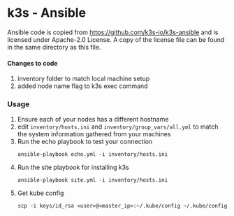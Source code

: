 # k3s - Ansible

Ansible code is copied from https://github.com/k3s-io/k3s-ansible and is licensed under Apache-2.0 License. A copy of the license file can be found in the same directory as this file.

#### Changes to code
1. inventory folder to match local machine setup
2. added node name flag to k3s exec command


### Usage
1. Ensure each of your nodes has a different hostname
2. edit `inventory/hosts.ini` and `inventory/group_vars/all.yml` to match the system information gathered from your machines
3. Run the echo playbook to test your connection
   ```
   ansible-playbook echo.yml -i inventory/hosts.ini
   ```
4. Run the site playbook for installing k3s
   ```
   ansible-playbook site.yml -i inventory/hosts.ini
   ```
5. Get kube config
   ```
   scp -i keys/id_rsa <user>@<master_ip>:~/.kube/config ~/.kube/config
   ```

